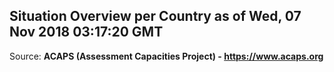 ## Situation Overview per Country as of Wed, 07 Nov 2018 03:17:20 GMT

Source: **ACAPS (Assessment Capacities Project) - https://www.acaps.org**